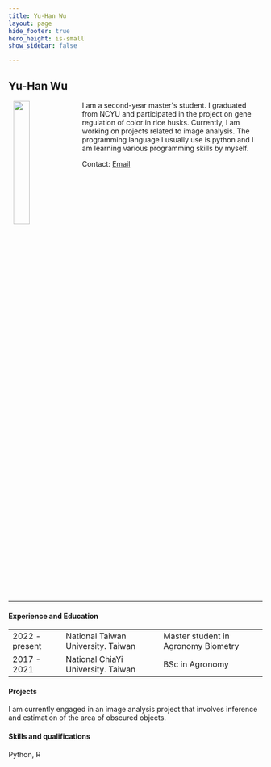 ```yaml
---
title: Yu-Han Wu
layout: page
hide_footer: true
hero_height: is-small
show_sidebar: false

---
```


## Yu-Han Wu

<img src="{{site.url}}/alumni/yu_han_wu.jpg" align="left" hspace="10" width="25%">
I am a second-year master's student. I graduated from NCYU and participated in the project on gene regulation of color in rice husks.
Currently, I am working on projects related to image analysis.
The programming language I usually use is python and I am learning various programming skills by myself.

Contact:
<i class="fas fa-at"></i> [Email](mailto:jack57648893@gmail.com)



<!--
<i class="fab fa-github"></i> [Github]()  
<i class="fab fa-linkedin"></i> [LinkedIn]()
<i class="fab fa-google"></i> [Google Scholar]()  
-->

<br clear="all">
<hr class="solid">

#### Experience and Education

| | | |
| --- | --- | --- |
| 2022 - present  | National Taiwan University.  Taiwan |  Master student in Agronomy Biometry |
| 2017 - 2021  | National ChiaYi University.  Taiwan |  BSc in Agronomy |

#### Projects

I am currently engaged in an image analysis project that involves inference and estimation of the area of obscured objects.

#### Skills and qualifications

Python, R
